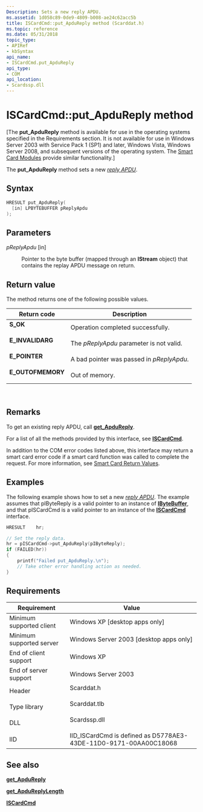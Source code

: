 ```yaml
---
Description: Sets a new reply APDU.
ms.assetid: 1d058c89-0de9-4809-b008-ae24c62acc5b
title: ISCardCmd::put_ApduReply method (Scarddat.h)
ms.topic: reference
ms.date: 05/31/2018
topic_type: 
- APIRef
- kbSyntax
api_name: 
- ISCardCmd.put_ApduReply
api_type: 
- COM
api_location: 
- Scardssp.dll
---
```


# ISCardCmd::put\_ApduReply method

\[The **put\_ApduReply** method is available for use in the operating systems specified in the Requirements section. It is not available for use in Windows Server 2003 with Service Pack 1 (SP1) and later, Windows Vista, Windows Server 2008, and subsequent versions of the operating system. The [Smart Card Modules](/previous-versions/windows/desktop/secsmart/smart-card-modules) provide similar functionality.\]

The **put\_ApduReply** method sets a new [*reply APDU*](../secgloss/r-gly.md).

## Syntax


```C++
HRESULT put_ApduReply(
  [in] LPBYTEBUFFER pReplyApdu
);
```



## Parameters

<dl> <dt>

*pReplyApdu* \[in\]
</dt> <dd>

Pointer to the byte buffer (mapped through an **IStream** object) that contains the replay APDU message on return.

</dd> </dl>

## Return value

The method returns one of the following possible values.



| Return code                                                                                   | Description                                          |
|-----------------------------------------------------------------------------------------------|------------------------------------------------------|
| <dl> <dt>**S\_OK**</dt> </dl>          | Operation completed successfully.<br/>         |
| <dl> <dt>**E\_INVALIDARG**</dt> </dl>  | The *pReplyApdu* parameter is not valid.<br/>  |
| <dl> <dt>**E\_POINTER**</dt> </dl>     | A bad pointer was passed in *pReplyApdu*.<br/> |
| <dl> <dt>**E\_OUTOFMEMORY**</dt> </dl> | Out of memory.<br/>                            |



 

## Remarks

To get an existing reply APDU, call [**get\_ApduReply**](iscardcmd-get-apdureply.md).

For a list of all the methods provided by this interface, see [**ISCardCmd**](iscardcmd.md).

In addition to the COM error codes listed above, this interface may return a smart card error code if a smart card function was called to complete the request. For more information, see [Smart Card Return Values](authentication-return-values.md).

## Examples

The following example shows how to set a new [*reply APDU*](../secgloss/r-gly.md). The example assumes that pIByteReply is a valid pointer to an instance of [**IByteBuffer**](ibytebuffer.md), and that pISCardCmd is a valid pointer to an instance of the [**ISCardCmd**](iscardcmd.md) interface.


```C++
HRESULT    hr;

// Set the reply data.
hr = pISCardCmd->put_ApduReply(pIByteReply);
if (FAILED(hr)) 
{
    printf("Failed put_ApduReply.\n");
    // Take other error handling action as needed.
}
```



## Requirements



| Requirement | Value |
|-------------------------------------|-----------------------------------------------------------------------------------------|
| Minimum supported client<br/> | Windows XP \[desktop apps only\]<br/>                                             |
| Minimum supported server<br/> | Windows Server 2003 \[desktop apps only\]<br/>                                    |
| End of client support<br/>    | Windows XP<br/>                                                                   |
| End of server support<br/>    | Windows Server 2003<br/>                                                          |
| Header<br/>                   | <dl> <dt>Scarddat.h</dt> </dl>   |
| Type library<br/>             | <dl> <dt>Scarddat.tlb</dt> </dl> |
| DLL<br/>                      | <dl> <dt>Scardssp.dll</dt> </dl> |
| IID<br/>                      | IID\_ISCardCmd is defined as D5778AE3-43DE-11D0-9171-00AA00C18068<br/>            |



## See also

<dl> <dt>

[**get\_ApduReply**](iscardcmd-get-apdureply.md)
</dt> <dt>

[**get\_ApduReplyLength**](iscardcmd-get-apdureplylength.md)
</dt> <dt>

[**ISCardCmd**](iscardcmd.md)
</dt> </dl>

 

 
